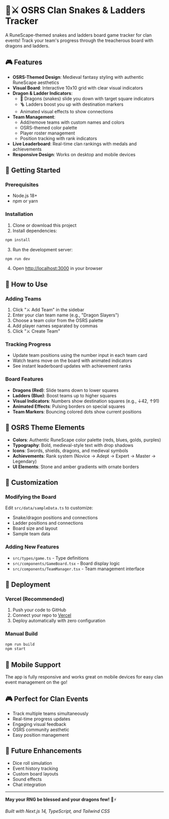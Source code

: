 # 🐲⚔️ OSRS Clan Snakes & Ladders Tracker

A RuneScape-themed snakes and ladders board game tracker for clan events! Track your team's progress through the treacherous board with dragons and ladders.

## 🎮 Features

- **OSRS-Themed Design**: Medieval fantasy styling with authentic RuneScape aesthetics
- **Visual Board**: Interactive 10x10 grid with clear visual indicators
- **Dragon & Ladder Indicators**: 
  - 🐲 Dragons (snakes) slide you down with target square indicators
  - 🪜 Ladders boost you up with destination markers
  - Animated visual effects to show connections
- **Team Management**: 
  - Add/remove teams with custom names and colors  
  - OSRS-themed color palette
  - Player roster management
  - Position tracking with rank indicators
- **Live Leaderboard**: Real-time clan rankings with medals and achievements
- **Responsive Design**: Works on desktop and mobile devices

## 🚀 Getting Started

### Prerequisites
- Node.js 18+ 
- npm or yarn

### Installation

1. Clone or download this project
2. Install dependencies:
```bash
npm install
```

3. Run the development server:
```bash
npm run dev
```

4. Open [http://localhost:3000](http://localhost:3000) in your browser

## 🎯 How to Use

### Adding Teams
1. Click "⚔️ Add Team" in the sidebar
2. Enter your clan team name (e.g., "Dragon Slayers")
3. Choose a team color from the OSRS palette
4. Add player names separated by commas
5. Click "⚔️ Create Team"

### Tracking Progress
- Update team positions using the number input in each team card
- Watch teams move on the board with animated indicators
- See instant leaderboard updates with achievement ranks

### Board Features
- **Dragons (Red)**: Slide teams down to lower squares
- **Ladders (Blue)**: Boost teams up to higher squares  
- **Visual Indicators**: Numbers show destination squares (e.g., ↓42, ↑91)
- **Animated Effects**: Pulsing borders on special squares
- **Team Markers**: Bouncing colored dots show current positions

## 🎨 OSRS Theme Elements

- **Colors**: Authentic RuneScape color palette (reds, blues, golds, purples)
- **Typography**: Bold, medieval-style text with drop shadows
- **Icons**: Swords, shields, dragons, and medieval symbols
- **Achievements**: Rank system (Novice → Adept → Expert → Master → Legendary)
- **UI Elements**: Stone and amber gradients with ornate borders

## 🔧 Customization

### Modifying the Board
Edit `src/data/sampleData.ts` to customize:
- Snake/dragon positions and connections
- Ladder positions and connections  
- Board size and layout
- Sample team data

### Adding New Features
- `src/types/game.ts` - Type definitions
- `src/components/GameBoard.tsx` - Board display logic
- `src/components/TeamManager.tsx` - Team management interface

## 🚀 Deployment

### Vercel (Recommended)
1. Push your code to GitHub
2. Connect your repo to [Vercel](https://vercel.com)
3. Deploy automatically with zero configuration

### Manual Build
```bash
npm run build
npm start
```

## 📱 Mobile Support
The app is fully responsive and works great on mobile devices for easy clan event management on the go!

## 🎮 Perfect for Clan Events
- Track multiple teams simultaneously  
- Real-time progress updates
- Engaging visual feedback
- OSRS community aesthetic
- Easy position management

## 🔮 Future Enhancements
- Dice roll simulation
- Event history tracking
- Custom board layouts
- Sound effects
- Chat integration

---

**May your RNG be blessed and your dragons few!** 🐲⚡

*Built with Next.js 14, TypeScript, and Tailwind CSS*
